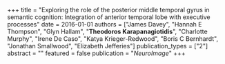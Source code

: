 +++
title = "Exploring the role of the posterior middle temporal gyrus in semantic cognition: Integration of anterior temporal lobe with executive processes"
date = 2016-01-01
authors = ["James Davey", "Hannah E Thompson", "Glyn Hallam", "**Theodoros Karapanagiotidis**", "Charlotte Murphy", "Irene De Caso", "Katya Krieger-Redwood", "Boris C Bernhardt", "Jonathan Smallwood", "Elizabeth Jefferies"]
publication_types = ["2"]
abstract = ""
featured = false
publication = "*NeuroImage*"
+++

